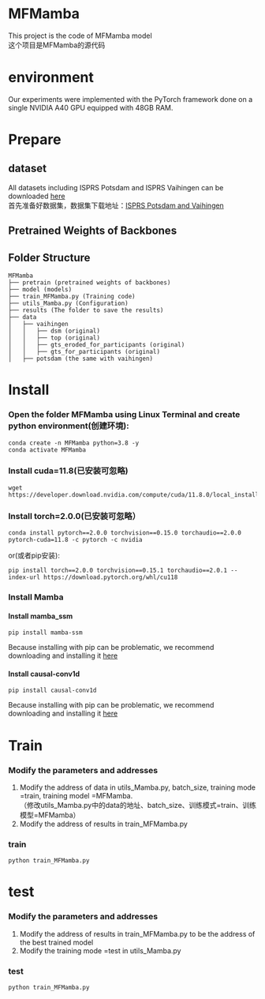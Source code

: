 # MFMamba
This project is the code of MFMamba model  
这个项目是MFMamba的源代码
# environment
Our experiments were implemented with the PyTorch framework done on a single NVIDIA A40 GPU equipped with 48GB RAM.  

# Prepare
## dataset 
All datasets including ISPRS Potsdam and ISPRS Vaihingen can be downloaded [here](https://www.isprs.org/education/benchmarks/UrbanSemLab/default.aspx)  
首先准备好数据集，数据集下载地址：[ISPRS Potsdam and Vaihingen](https://www.isprs.org/education/benchmarks/UrbanSemLab/default.aspx)  
## Pretrained Weights of Backbones 

## Folder Structure
```
MFMamba
├── pretrain (pretrained weights of backbones)
├── model (models)
├── train_MFMamba.py (Training code)
├── utils_Mamba.py (Configuration)
├── results (The folder to save the results)
├── data
│   ├── vaihingen
│   │   ├── dsm (original)
│   │   ├── top (original)
│   │   ├── gts_eroded_for_participants (original)
│   │   ├── gts_for_participants (original)
│   ├── potsdam (the same with vaihingen)
```
# Install
### Open the folder MFMamba using Linux Terminal and create python environment(创建环境):
```
conda create -n MFMamba python=3.8 -y
conda activate MFMamba
```
### Install cuda=11.8(已安装可忽略)
```
wget https://developer.download.nvidia.com/compute/cuda/11.8.0/local_installers/cuda_11.8.0_520.61.05_linux.run
```
### Install torch=2.0.0(已安装可忽略）
```
conda install pytorch==2.0.0 torchvision==0.15.0 torchaudio==2.0.0 pytorch-cuda=11.8 -c pytorch -c nvidia
```
or(或者pip安装):
```
pip install torch==2.0.0 torchvision==0.15.1 torchaudio==2.0.1 --index-url https://download.pytorch.org/whl/cu118 
```
### Install Mamba
#### Install mamba_ssm
```
pip install mamba-ssm
```
Because installing with pip can be problematic, we recommend downloading and installing it [here](https://github.com/state-spaces/mamba/releases)
#### Install causal-conv1d
```
pip install causal-conv1d
```
Because installing with pip can be problematic, we recommend downloading and installing it [here](https://github.com/Dao-AILab/causal-conv1d/releases)
# Train 
### Modify the parameters and addresses
1. Modify the address of data in utils_Mamba.py, batch_size, training mode =train, training model =MFMamba.  
（修改utils_Mamba.py中的data的地址、batch_size、训练模式=train、训练模型=MFMamba）  
2. Modify the address of results in train_MFMamba.py
### train
```
python train_MFMamba.py
``` 
# test
### Modify the parameters and addresses
1. Modify the address of results in train_MFMamba.py to be the address of the best trained model
2. Modify the training mode =test in utils_Mamba.py
### test
```
python train_MFMamba.py
``` 
